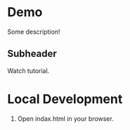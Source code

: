# Demo

Some description!

## Subheader

Watch tutorial.


# Local Development

1. Open indax.html in your browser.